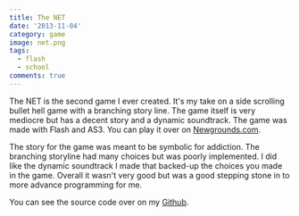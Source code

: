 ```yaml
---
title: The NET
date: '2013-11-04'
category: game
image: net.png
tags: 
  - flash
  - school 
comments: true
---
```


The NET is the second game I ever created. It's my take on a side scrolling bullet hell game with a branching story line. The game itself is very mediocre but has a decent story and a dynamic soundtrack. The game was made with Flash and AS3. You can play it over on [Newgrounds.com](http://www.newgrounds.com/portal/view/627759).

The story for the game was meant to be symbolic for addiction. The branching storyline had many choices but was poorly implemented. I did like the dynamic soundtrack I made that backed-up the choices you made in the game. Overall it wasn't very good but was a good stepping stone in to more advance programming for me.

You can see the source code over on my [Github](https://github.com/cxsquared/The-NET).
